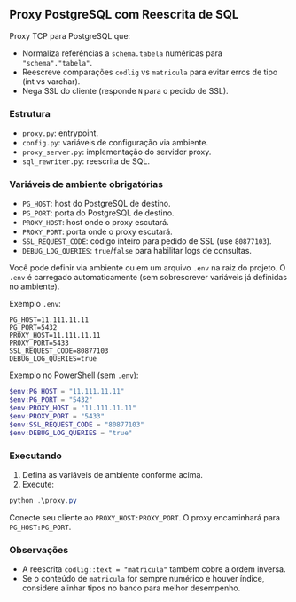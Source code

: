 ## Proxy PostgreSQL com Reescrita de SQL

Proxy TCP para PostgreSQL que:
- Normaliza referências a `schema.tabela` numéricas para `"schema"."tabela"`.
- Reescreve comparações `codlig` vs `matricula` para evitar erros de tipo (int vs varchar).
- Nega SSL do cliente (responde `N` para o pedido de SSL).

### Estrutura
- `proxy.py`: entrypoint.
- `config.py`: variáveis de configuração via ambiente.
- `proxy_server.py`: implementação do servidor proxy.
- `sql_rewriter.py`: reescrita de SQL.

### Variáveis de ambiente obrigatórias
- `PG_HOST`: host do PostgreSQL de destino.
- `PG_PORT`: porta do PostgreSQL de destino.
- `PROXY_HOST`: host onde o proxy escutará.
- `PROXY_PORT`: porta onde o proxy escutará.
- `SSL_REQUEST_CODE`: código inteiro para pedido de SSL (use `80877103`).
- `DEBUG_LOG_QUERIES`: `true`/`false` para habilitar logs de consultas.

Você pode definir via ambiente ou em um arquivo `.env` na raiz do projeto. O `.env` é carregado automaticamente (sem sobrescrever variáveis já definidas no ambiente).

Exemplo `.env`:
```
PG_HOST=11.111.11.11
PG_PORT=5432
PROXY_HOST=11.111.11.11
PROXY_PORT=5433
SSL_REQUEST_CODE=80877103
DEBUG_LOG_QUERIES=true
```

Exemplo no PowerShell (sem `.env`):
```powershell
$env:PG_HOST = "11.111.11.11"
$env:PG_PORT = "5432"
$env:PROXY_HOST = "11.111.11.11"
$env:PROXY_PORT = "5433"
$env:SSL_REQUEST_CODE = "80877103"
$env:DEBUG_LOG_QUERIES = "true"
```

### Executando
1. Defina as variáveis de ambiente conforme acima.
2. Execute:
```powershell
python .\proxy.py
```

Conecte seu cliente ao `PROXY_HOST:PROXY_PORT`. O proxy encaminhará para `PG_HOST:PG_PORT`.

### Observações
- A reescrita `codlig::text = "matricula"` também cobre a ordem inversa.
- Se o conteúdo de `matricula` for sempre numérico e houver índice, considere alinhar tipos no banco para melhor desempenho.


